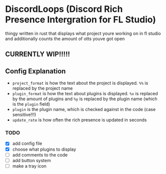 # DiscordLoops (Discord Rich Presence Intergration for FL Studio)

thingy written in rust that displays what project youre working on in fl studio and additionally counts the amount of otts youve got open

## CURRENTLY WIP!!!!!

## Config Explanation
- `project_format` is how the text about the project is displayed. `%%` is replaced by the project name
- `plugin_format` is how the text about plugins is displayed. `%x` is replaced by the amount of plugins and `%y` is replaced by the plugin name (which is the `plugin` field)
- `plugin` is the plugin name, which is checked against in the code (case sensitive!!!)
- `update_rate` is how often the rich presence is updated in seconds

### TODO
- [x] add config file
- [x] choose what plugins to display
- [ ] add comments to the code
- [ ] add button system
- [ ] make a tray icon